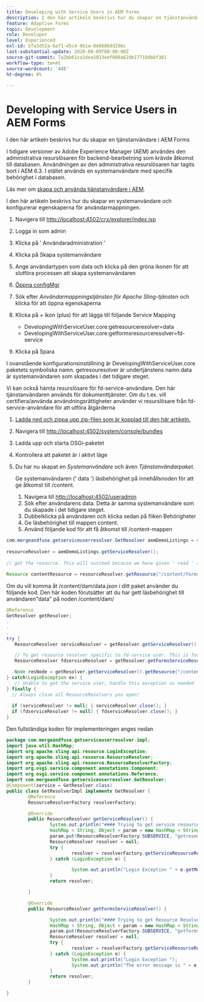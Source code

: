 ```yaml
---
title: Developing with Service Users in AEM Forms
description: I den här artikeln beskrivs hur du skapar en tjänstanvändare i AEM Forms
feature: Adaptive Forms
topic: Development
role: Developer
level: Experienced
exl-id: 5fa3d52a-6a71-45c4-9b1a-0e6686dd29bc
last-substantial-update: 2020-09-09T00:00:00Z
source-git-commit: 7a2bb61ca1dea1013eef088a629b17718dbbf381
workflow-type: tm+mt
source-wordcount: '445'
ht-degree: 0%

---
```


# Developing with Service Users in AEM Forms

I den här artikeln beskrivs hur du skapar en tjänstanvändare i AEM Forms

I tidigare versioner av Adobe Experience Manager (AEM) användes den administrativa resurslösaren för backend-bearbetning som krävde åtkomst till databasen. Användningen av den administrativa resurslösaren har tagits bort i AEM 6.3. I stället används en systemanvändare med specifik behörighet i databasen.

Läs mer om [skapa och använda tjänstanvändare i AEM](https://experienceleague.adobe.com/docs/experience-manager-learn/cloud-service/developing/advanced/service-users.html).

I den här artikeln beskrivs hur du skapar en systemanvändare och konfigurerar egenskaperna för användarmappningen.

1. Navigera till [http://localhost:4502/crx/explorer/index.jsp](http://localhost:4502/crx/explorer/index.jsp)
1. Logga in som admin
1. Klicka på &#39; Användaradministration &#39;
1. Klicka på Skapa systemanvändare
1. Ange användartypen som data och klicka på den gröna ikonen för att slutföra processen att skapa systemanvändaren
1. [Öppna configMgr](http://localhost:4502/system/console/configMgr)
1. Sök efter _Användarmappningstjänsten för Apache Sling-tjänsten_ och klicka för att öppna egenskaperna
1. Klicka på *+* ikon (plus) för att lägga till följande Service Mapping

   * DevelopingWithServiceUser.core:getresourceresolver=data
   * DevelopingWithServiceUser.core:getformsresourceresolver=fd-service

1. Klicka på Spara

I ovanstående konfigurationsinställning är DevelopingWithServiceUser.core paketets symboliska namn. getresouresolver är undertjänstens namn.data är systemanvändaren som skapades i det tidigare steget.

Vi kan också hämta resurslösare för fd-service-användare. Den här tjänstanvändaren används för dokumenttjänster. Om du t.ex. vill certifiera/använda användningsrättigheter använder vi resurslösare från fd-service-användare för att utföra åtgärderna

1. [Ladda ned och zippa upp zip-filen som är kopplad till den här artikeln.](assets/developingwithserviceuser.zip)
1. Navigera till [http://localhost:4502/system/console/bundles](http://localhost:4502/system/console/bundles)
1. Ladda upp och starta OSGi-paketet
1. Kontrollera att paketet är i aktivt läge
1. Du har nu skapat en *Systemanvändare* och även *Tjänstanvändarpaket*.

   Ge systemanvändaren (&#39; data &#39;) läsbehörighet på innehållsnoden för att ge åtkomst till /content.

   1. Navigera till [http://localhost:4502/useradmin](http://localhost:4502/useradmin)
   1. Sök efter användarens data. Detta är samma systemanvändare som du skapade i det tidigare steget.
   1. Dubbelklicka på användaren och klicka sedan på fliken Behörigheter
   1. Ge läsbehörighet till mappen content.
   1. Använd följande kod för att få åtkomst till /content-mappen



```java
com.mergeandfuse.getserviceuserresolver.GetResolver aemDemoListings = sling.getService(com.mergeandfuse.getserviceuserresolver.GetResolver.class);
   
resourceResolver = aemDemoListings.getServiceResolver();
   
// get the resource. This will succeed because we have given ' read ' access to the content node
   
Resource contentResource = resourceResolver.getResource("/content/forms/af/sandbox/abc.pdf");
```

Om du vill komma åt /content/dam/data.json i ditt paket använder du följande kod. Den här koden förutsätter att du har gett läsbehörighet till användaren&quot;data&quot; på noden /content/dam/

```java
@Reference
GetResolver getResolver;
.
.
.
try {
   ResourceResolver serviceResolver = getResolver.getServiceResolver();

   // To get resource resolver specific to fd-service user. This is for Document Services
   ResourceResolver fdserviceResolver = getResolver.getFormsServiceResolver();

   Node resNode = getResolver.getServiceResolver().getResource("/content/dam/data.json").adaptTo(Node.class);
} catch(LoginException ex) {
   // Unable to get the service user, handle this exception as needed
} finally {
  // Always close all ResourceResolvers you open!
  
  if (serviceResolver != null( { serviceResolver.close(); }
  if (fdserviceResolver != null) { fdserviceResolver.close(); }
}
```

Den fullständiga koden för implementeringen anges nedan

```java
package com.mergeandfuse.getserviceuserresolver.impl;
import java.util.HashMap;
import org.apache.sling.api.resource.LoginException;
import org.apache.sling.api.resource.ResourceResolver;
import org.apache.sling.api.resource.ResourceResolverFactory;
import org.osgi.service.component.annotations.Component;
import org.osgi.service.component.annotations.Reference;
import com.mergeandfuse.getserviceuserresolver.GetResolver;
@Component(service = GetResolver.class)
public class GetResolverImpl implements GetResolver {
        @Reference
        ResourceResolverFactory resolverFactory;

        @Override
        public ResourceResolver getServiceResolver() {
                System.out.println("#### Trying to get service resource resolver ....  in my bundle");
                HashMap < String, Object > param = new HashMap < String, Object > ();
                param.put(ResourceResolverFactory.SUBSERVICE, "getresourceresolver");
                ResourceResolver resolver = null;
                try {
                        resolver = resolverFactory.getServiceResourceResolver(param);
                } catch (LoginException e) {

                        System.out.println("Login Exception " + e.getMessage());
                }
                return resolver;

        }

        @Override
        public ResourceResolver getFormsServiceResolver() {

                System.out.println("#### Trying to get Resource Resolver for forms ....  in my bundle");
                HashMap < String, Object > param = new HashMap < String, Object > ();
                param.put(ResourceResolverFactory.SUBSERVICE, "getformsresourceresolver");
                ResourceResolver resolver = null;
                try {
                        resolver = resolverFactory.getServiceResourceResolver(param);
                } catch (LoginException e) {
                        System.out.println("Login Exception ");
                        System.out.println("The error message is " + e.getMessage());
                }
                return resolver;
        }

}
```
